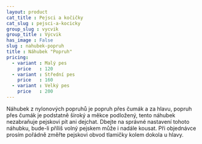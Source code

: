 ```yaml
---
layout: product
cat_title : Pejsci a kočičky
cat_slug : pejsci-a-kocicky
group_slug : vycvik
group_title : Výcvik
has_image : False
slug : nahubek-popruh
title : Náhubek "Popruh"
pricing:
  - variant : Malý pes
    price   : 120
  - variant : Střední pes
    price   : 160
  - variant : Velký pes
    price   : 200
---
```


Náhubek z nylonových popruhů je popruh přes čumák a za hlavu, popruh přes čumák je podstatně široký a měkce podložený, tento náhubek nezabraňuje pejskovi pít ani dejchat. Dbejte na správné nastavení tohoto náhubku, bude-li příliš volný pejskem může i nadále kousat. Při objednávce prosím pořádně změřte pejskovi obvod tlamičky kolem dokola u hlavy.

